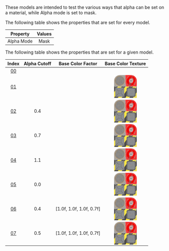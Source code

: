 These models are intended to test the various ways that alpha can be set on a material, while Alpha mode is set to mask.  

The following table shows the properties that are set for every model.  


Property | **Values**
:---: | :---:
Alpha Mode | Mask


The following table shows the properties that are set for a given model.  


Index | Alpha Cutoff | Base Color Factor | Base Color Texture
:---: | :---: | :---: | :---:
[00](./Material_AlphaMask_00.gltf) |   |   |  
[01](./Material_AlphaMask_01.gltf) |   |   | <img src="./Textures\BaseColor_Plane.png" height="72" width="72" align="middle">
[02](./Material_AlphaMask_02.gltf) | 0.4 |   | <img src="./Textures\BaseColor_Plane.png" height="72" width="72" align="middle">
[03](./Material_AlphaMask_03.gltf) | 0.7 |   | <img src="./Textures\BaseColor_Plane.png" height="72" width="72" align="middle">
[04](./Material_AlphaMask_04.gltf) | 1.1 |   | <img src="./Textures\BaseColor_Plane.png" height="72" width="72" align="middle">
[05](./Material_AlphaMask_05.gltf) | 0.0 |   | <img src="./Textures\BaseColor_Plane.png" height="72" width="72" align="middle">
[06](./Material_AlphaMask_06.gltf) | 0.4 | [1.0f,&nbsp;1.0f,&nbsp;1.0f,&nbsp;0.7f] | <img src="./Textures\BaseColor_Plane.png" height="72" width="72" align="middle">
[07](./Material_AlphaMask_07.gltf) | 0.5 | [1.0f,&nbsp;1.0f,&nbsp;1.0f,&nbsp;0.7f] | <img src="./Textures\BaseColor_Plane.png" height="72" width="72" align="middle">
 
